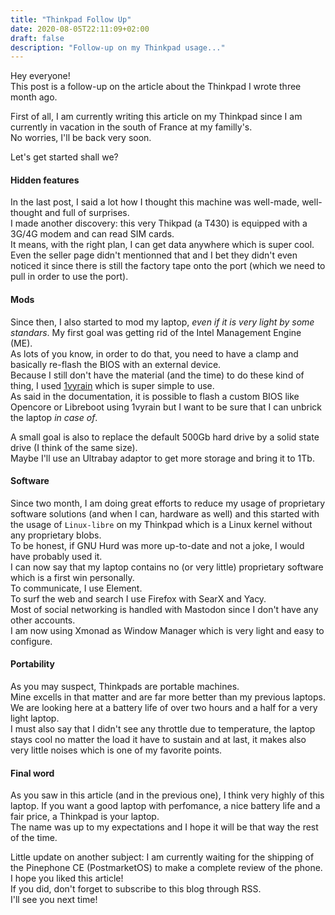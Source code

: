 ```yaml
---
title: "Thinkpad Follow Up"
date: 2020-08-05T22:11:09+02:00
draft: false
description: "Follow-up on my Thinkpad usage..."
---
```


Hey everyone!  
This post is a follow-up on the article about the Thinkpad I wrote three month ago.

First of all, I am currently writing this article on my Thinkpad since I am currently in vacation in the south of France at my familly's.  
No worries, I'll be back very soon.

Let's get started shall we?

#### Hidden features

In the last post, I said a lot how I thought this machine was well-made, well-thought and full of surprises.  
I made another discovery: this very Thikpad (a T430) is equipped with a 3G/4G modem and can read SIM cards.  
It means, with the right plan, I can get data anywhere which is super cool.  
Even the seller page didn't mentionned that and I bet they didn't even noticed it since there is still the factory tape onto the port (which we need to pull in order to use the port).

#### Mods

Since then, I also started to mod my laptop, _even if it is very light by some standars_.
My first goal was getting rid of the Intel Management Engine (ME).  
As lots of you know, in order to do that, you need to have a clamp and basically re-flash the BIOS with an external device.  
Because I still don't have the material (and the time) to do these kind of thing, I used [1vyrain](https://1vyra.in/) which is super simple to use.  
As said in the documentation, it is possible to flash a custom BIOS like Opencore or Libreboot using 1vyrain but I want to be sure that I can unbrick the laptop _in case of_.

A small goal is also to replace the default 500Gb hard drive by a solid state drive (I think of the same size).  
Maybe I'll use an Ultrabay adaptor to get more storage and bring it to 1Tb.

#### Software

Since two month, I am doing great efforts to reduce my usage of proprietary software solutions (and when I can, hardware as well) and this started with the usage of `Linux-libre` on my Thinkpad which is a Linux kernel without any proprietary blobs.  
To be honest, if GNU Hurd was more up-to-date and not a joke, I would have probably used it.  
I can now say that my laptop contains no (or very little) proprietary software which is a first win personally.  
To communicate, I use Element.  
To surf the web and search I use Firefox with SearX and Yacy.  
Most of social networking is handled with Mastodon since I don't have any other accounts.  
I am now using Xmonad as Window Manager which is very light and easy to configure.

#### Portability

As you may suspect, Thinkpads are portable machines.  
Mine excells in that matter and are far more better than my previous laptops.  
We are looking here at a battery life of over two hours and a half for a very light laptop.  
I must also say that I didn't see any throttle due to temperature, the laptop stays cool no matter the load it have to sustain and at last, it makes also very little noises which is one of my favorite points.

#### Final word

As you saw in this article (and in the previous one), I think very highly of this laptop.
If you want a good laptop with perfomance, a nice battery life and a fair price, a Thinkpad is your laptop.  
The name was up to my expectations and I hope it will be that way the rest of the time.

Little update on another subject: I am currently waiting for the shipping of the Pinephone CE (PostmarketOS) to make a complete review of the phone.  
I hope you liked this article!  
If you did, don't forget to subscribe to this blog through RSS.  
I'll see you next time!
